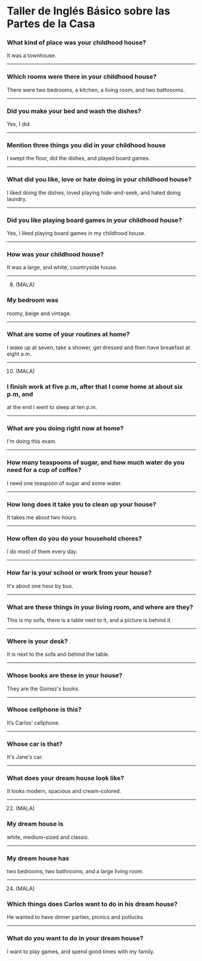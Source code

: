 # Taller de Inglés Básico sobre las Partes de la Casa

### What kind of place was your childhood house?
It was a townhouse.
                
----
###  Which rooms were there in your childhood house?
There were two bedrooms, a kitchen, a living room, and two bathrooms.
                
----
### Did you make your bed and wash the dishes?
Yes, I did.
                
----
###  Mention three things you did in your childhood house
I swept the floor, did the dishes, and played board games.
                
----
### What did you like, love or hate doing in your childhood house?
I liked doing the dishes, loved playing hide-and-seek, and hated doing laundry.
                
----
### Did you like playing board games in your childhood house?
Yes, I liked playing board games in my childhood house.
                
----
### How was your childhood house?
It was a large, and white, countryside house.
                
----
8. (MALA)
###  My bedroom was
roomy, beige and vintage.

                
----
### What are some of your routines at home?
I wake up at seven, take a shower, get dressed and then have breakfast at eight a.m.
                
----
10. (MALA)
###  I finish work at five p.m, after that I come home at about six p.m, and
at the end I went to sleep at ten p.m.
                
----
### What are you doing right now at home?
I'm doing this exam.
                
----
### How many teaspoons of sugar, and how much water do you need for a cup of coffee?
I need one teaspoon of sugar and some water.
                
----
### How long does it take you to clean up your house?
It takes me about two hours.
                
----
### How often do you do your household chores?
I do most of them every day.
                
----
### How far is your school or work from your house?
It's about one hour by bus.
                
----
### What are these things in your living room, and where are they?
This is my sofa, there is a table next to it, and a picture is behind it.
                
----
### Where is your desk?
It is next to the sofa and behind the table.
                
----
### Whose books are these in your house?
They are the Gomez's books.
                
----
### Whose cellphone is this?
It’s Carlos’ cellphone.
                
----
### Whose car is that?
It's Jane's car.
                
----
### What does your dream house look like?
It looks modern, spacious and cream-colored.
                
----
22. (MALA)
### My dream house is
white, medium-sized and classic.
                
----
### My dream house has
two bedrooms, two bathrooms, and a large living room.
                
----
24. (MALA)
### Which things does Carlos want to do in his dream house?
He wanted to have dinner parties, picnics and potlucks.
                
----
### What do you want to do in your dream house?
I want to play games, and spend good times with my family.